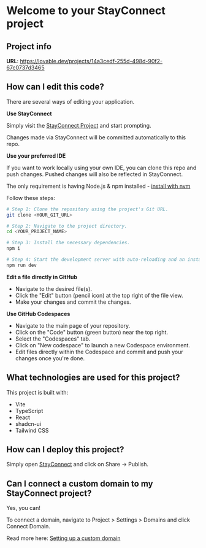 
# Welcome to your StayConnect project

## Project info

**URL**: https://lovable.dev/projects/14a3cedf-255d-498d-90f2-67c0737d3465

## How can I edit this code?

There are several ways of editing your application.

**Use StayConnect**

Simply visit the [StayConnect Project](https://lovable.dev/projects/14a3cedf-255d-498d-90f2-67c0737d3465) and start prompting.

Changes made via StayConnect will be committed automatically to this repo.

**Use your preferred IDE**

If you want to work locally using your own IDE, you can clone this repo and push changes. Pushed changes will also be reflected in StayConnect.

The only requirement is having Node.js & npm installed - [install with nvm](https://github.com/nvm-sh/nvm#installing-and-updating)

Follow these steps:

```sh
# Step 1: Clone the repository using the project's Git URL.
git clone <YOUR_GIT_URL>

# Step 2: Navigate to the project directory.
cd <YOUR_PROJECT_NAME>

# Step 3: Install the necessary dependencies.
npm i

# Step 4: Start the development server with auto-reloading and an instant preview.
npm run dev
```

**Edit a file directly in GitHub**

- Navigate to the desired file(s).
- Click the "Edit" button (pencil icon) at the top right of the file view.
- Make your changes and commit the changes.

**Use GitHub Codespaces**

- Navigate to the main page of your repository.
- Click on the "Code" button (green button) near the top right.
- Select the "Codespaces" tab.
- Click on "New codespace" to launch a new Codespace environment.
- Edit files directly within the Codespace and commit and push your changes once you're done.

## What technologies are used for this project?

This project is built with:

- Vite
- TypeScript
- React
- shadcn-ui
- Tailwind CSS

## How can I deploy this project?

Simply open [StayConnect](https://lovable.dev/projects/14a3cedf-255d-498d-90f2-67c0737d3465) and click on Share -> Publish.

## Can I connect a custom domain to my StayConnect project?

Yes, you can!

To connect a domain, navigate to Project > Settings > Domains and click Connect Domain.

Read more here: [Setting up a custom domain](https://docs.lovable.dev/tips-tricks/custom-domain#step-by-step-guide)
